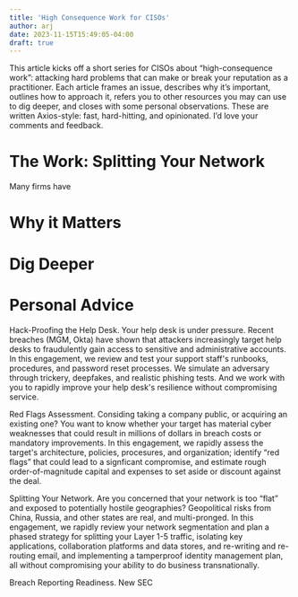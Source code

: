 ```yaml
---
title: 'High Consequence Work for CISOs'
author: arj
date: 2023-11-15T15:49:05-04:00
draft: true
---
```


This article kicks off a short series for CISOs about “high-consequence work”: attacking hard problems that can make or break your reputation as a practitioner. Each article frames an issue, describes why it’s important, outlines how to approach it, refers you to other resources you may can use to dig deeper, and closes with some personal observations. These are written Axios-style: fast, hard-hitting, and opinionated. I’d love your comments and feedback.

# The Work: Splitting Your Network
Many firms have 

# Why it Matters

# Dig Deeper

# Personal Advice


Hack-Proofing the Help Desk. Your help desk is under pressure. Recent breaches (MGM, Okta) have shown that attackers increasingly target help desks to fraudulently gain access to sensitive and administrative accounts. In this engagement, we review and test your support staff's runbooks, procedures, and password reset processes. We simulate an adversary through trickery, deepfakes, and realistic phishing tests. And we work with you to rapidly improve your help desk's resilience without compromising service.

Red Flags Assessment. Considing taking a company public, or acquiring an existing one? You want to know whether your target has material cyber weaknesses that could result in millions of dollars in breach costs or mandatory improvements. In this engagement, we rapidly assess the target's architecture, policies, procesures, and organization; identify “red flags” that could lead to a signficant compromise, and estimate rough order-of-magnitude capital and expenses to set aside or discount against the deal. 

Splitting Your Network. Are you concerned that your network is too “flat” and exposed to potentially hostile geographies? Geopolitical risks from China, Russia, and other states are real, and multi-pronged. In this engagement, we rapidly review your network segmentation and plan a phased strategy for splitting your Layer 1-5 traffic, isolating key applications, collaboration platforms and data stores, and re-writing and re-routing email, and implementing a tamperproof identity management plan, all without compromising your ability to do business transnationally.
 
Breach Reporting Readiness. New SEC

